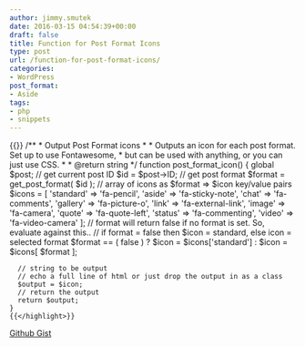 ```yaml
---
author: jimmy.smutek
date: 2016-03-15 04:54:39+00:00
draft: false
title: Function for Post Format Icons
type: post
url: /function-for-post-format-icons/
categories:
- WordPress
post_format:
- Aside
tags:
- php
- snippets
---
```


{{<highlight php>}}
    /**
     * Output Post Format icons
     * 
     * Outputs an icon for each post format. Set up to use Fontawesome,
     * but can be used with anything, or you can just use CSS.
     *
     * @return string
     */
    function post_format_icon() {
      global $post;
      // get current post ID
      $id     = $post->ID;
      // get post format
      $format = get_post_format( $id );
      // array of icons as $format => $icon key/value pairs
      $icons = [
        'standard' => 'fa-pencil',
        'aside'    => 'fa-sticky-note',
        'chat'     => 'fa-comments',
        'gallery'  => 'fa-picture-o',
        'link'     => 'fa-external-link',
        'image'    => 'fa-camera',
        'quote'    => 'fa-quote-left',
        'status'   => 'fa-commenting',
        'video'    => 'fa-video-camera'
      ];
      // format will return false if no format is set. So, evaluate against this..
      // if format = false then $icon = standard, else icon = selected format
      $format == ( false ) ? $icon = $icons['standard'] : $icon = $icons[ $format ];
      
      // string to be output
      // echo a full line of html or just drop the output in as a class
      $output = $icon;
      // return the output
      return $output;
    }
    {{</highlight>}}


[Github Gist](https://gist.github.com/smutek/f15e7723db1e5e84c23b)
